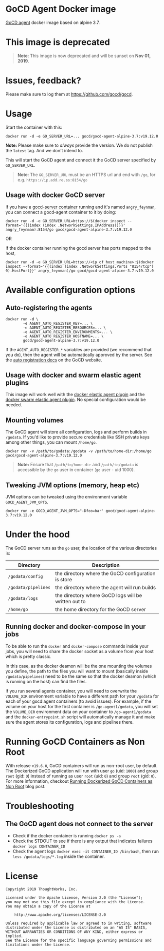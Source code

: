 # GoCD Agent Docker image

[GoCD agent](https://www.gocd.io) docker image based on alpine 3.7.

# This image is deprecated

> **Note**: This image is now deprecated and will be sunset on **Nov 01, 2019**.

# Issues, feedback?

Please make sure to log them at https://github.com/gocd/gocd.

# Usage

Start the container with this:

```
docker run -d -e GO_SERVER_URL=... gocd/gocd-agent-alpine-3.7:v19.12.0
```

**Note:** Please make sure to *always* provide the version. We do not publish the `latest` tag. And we don't intend to.

This will start the GoCD agent and connect it the GoCD server specified by `GO_SERVER_URL`.

> **Note**: The `GO_SERVER_URL` must be an HTTPS url and end with `/go`, for e.g. `https://ip.add.re.ss:8154/go`

## Usage with docker GoCD server

If you have a [gocd-server container](https://hub.docker.com/r/gocd/gocd-server/) running and it's named `angry_feynman`, you can connect a gocd-agent container to it by doing:

```
docker run -d -e GO_SERVER_URL=https://$(docker inspect --format='{{(index (index .NetworkSettings.IPAddress))}}' angry_feynman):8154/go gocd/gocd-agent-alpine-3.7:v19.12.0
```
OR

If the docker container running the gocd server has ports mapped to the host,

```
docker run -d -e GO_SERVER_URL=https://<ip_of_host_machine>:$(docker inspect --format='{{(index (index .NetworkSettings.Ports "8154/tcp") 0).HostPort}}' angry_feynman)/go gocd/gocd-agent-alpine-3.7:v19.12.0
```

# Available configuration options

## Auto-registering the agents

```
docker run -d \
        -e AGENT_AUTO_REGISTER_KEY=... \
        -e AGENT_AUTO_REGISTER_RESOURCES=... \
        -e AGENT_AUTO_REGISTER_ENVIRONMENTS=... \
        -e AGENT_AUTO_REGISTER_HOSTNAME=... \
        gocd/gocd-agent-alpine-3.7:v19.12.0
```

If the `AGENT_AUTO_REGISTER_*` variables are provided (we recommend that you do), then the agent will be automatically approved by the server. See the [auto registration docs](https://docs.gocd.io/current/advanced_usage/agent_auto_register.html) on the GoCD website.

## Usage with docker and swarm elastic agent plugins

This image will work well with the [docker elastic agent plugin](https://github.com/gocd-contrib/docker-elastic-agents) and the [docker swarm elastic agent plugin](https://github.com/gocd-contrib/docker-swarm-elastic-agents). No special configuration would be needed.
## Mounting volumes

The GoCD agent will store all configuration, logs and perform builds in `/godata`. If you'd like to provide secure credentials like SSH private keys among other things, you can mount `/home/go`.

```
docker run -v /path/to/godata:/godata -v /path/to/home-dir:/home/go gocd/gocd-agent-alpine-3.7:v19.12.0
```

> **Note:** Ensure that `/path/to/home-dir` and `/path/to/godata` is accessible by the `go` user in container (`go` user - uid 1000).

## Tweaking JVM options (memory, heap etc)

JVM options can be tweaked using the environment variable `GOCD_AGENT_JVM_OPTS`.

```
docker run -e GOCD_AGENT_JVM_OPTS="-Dfoo=bar" gocd/gocd-agent-alpine-3.7:v19.12.0
```

# Under the hood

The GoCD server runs as the `go` user, the location of the various directories is:

| Directory           | Description                                                                      |
|---------------------|----------------------------------------------------------------------------------|
| `/godata/config`    | the directory where the GoCD configuration is store                              |
| `/godata/pipelines` | the directory where the agent will run builds                                    |
| `/godata/logs`      | the directory where GoCD logs will be written out to                             |
| `/home/go`          | the home directory for the GoCD server                                           |

## Running docker and docker-compose in your jobs

To be able to run the `docker` and `docker-compose` commands inside your jobs, you will need to share the docker socket as a volume from your host which is pretty classic.

In this case, as the docker deamon will be the one mounting the volumes you define, the path to the files you will want to mount (basically inside `/godata/pipelines`) need to be the same so that the docker deamon (which is running on the host) can find the files.

If you run several agents container, you will need to overwrite the `VOLUME_DIR` environment variable to have a different path for your `/godata` for each of your gocd agent containers (to avoid issues). For example, if the volume on your host for the first container is `/go-agent1/godata`, you will set the `VOLUME_DIR` environment data on your container to `/go-agent1/godata` and the `docker-entrypoint.sh` script will automatically manage it and make sure the agent stores its configuration, logs and pipelines there.

# Running GoCD Containers as Non Root

With release `v19.6.0`, GoCD containers will run as non-root user, by default. The Dockerized GoCD application will run with user `go` (uid: `1000`) and group `root` (gid: `0`) instead of running as user `root` (uid: `0`) and group `root` (gid: `0`). For more information, checkout [Running Dockerized GoCD Containers as Non Root](https://www.gocd.org/2019/06/25/GoCD-non-root-containers/) blog post.

# Troubleshooting

## The GoCD agent does not connect to the server

- Check if the docker container is running `docker ps -a`
- Check the STDOUT to see if there is any output that indicates failures `docker logs CONTAINER_ID`
- Check the agent logs `docker exec -it CONTAINER_ID /bin/bash`, then run `less /godata/logs/*.log` inside the container.

# License

```plain
Copyright 2019 ThoughtWorks, Inc.

Licensed under the Apache License, Version 2.0 (the "License");
you may not use this file except in compliance with the License.
You may obtain a copy of the License at

    http://www.apache.org/licenses/LICENSE-2.0

Unless required by applicable law or agreed to in writing, software
distributed under the License is distributed on an "AS IS" BASIS,
WITHOUT WARRANTIES OR CONDITIONS OF ANY KIND, either express or implied.
See the License for the specific language governing permissions and
limitations under the License.
```
